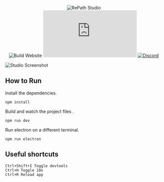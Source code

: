 <div align="center">
  
![RePath Studio](https://repath.studio/assets/images/banner.png)\
![Build Website](https://github.com/sprocketc/repath-studio/actions/workflows/studio.yml/badge.svg)
[![Matrix](https://img.shields.io/matrix/repath.studio:matrix.org?label=MATRIX&logo=matrix&color=%230098d4)](https://matrix.to/#/#repath.studio:matrix.org)
[![Discord](https://img.shields.io/discord/890005586958237716?color=%235865F2&label=Discord&logo=discord&logoColor=%23aaaaaa)](https://discord.gg/yzjY6W6ame)

</div>

![Studio Screenshot](https://repath.studio/assets/images/studio.png)

## How to Run

Install the dependencies.
```
npm install
```
Build and watch the project files . 
```
npm run dev
```
Run electron on a different terminal.
```
npm run electron
```

## Useful shortcuts

```
Ctrl+Shift+I Toggle devtools
Ctrl+H Toggle 10x
Ctrl+R Reload app
```
